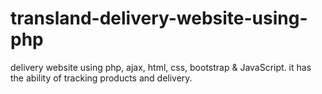 # transland-delivery-website-using-php
delivery website using php, ajax, html, css, bootstrap & JavaScript. it has the ability of tracking products and delivery.
